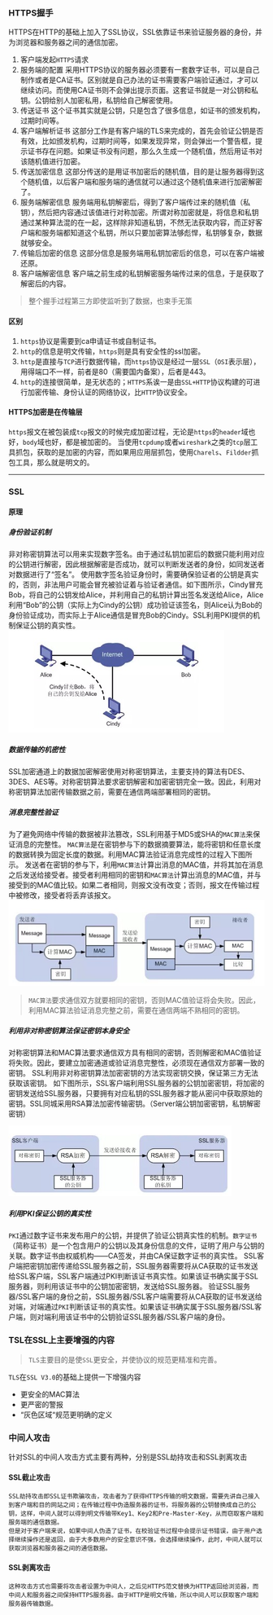 ### HTTPS握手
HTTPS在HTTP的基础上加入了SSL协议，SSL依靠证书来验证服务器的身份，并为浏览器和服务器之间的通信加密。

1. 客户端发起`HTTPS`请求
2. 服务端的配置
采用HTTPS协议的服务器必须要有一套数字证书，可以是自己制作或者是CA证书。区别就是自己办法的证书需要客户端验证通过，才可以继续访问。而使用CA证书则不会弹出提示页面。这套证书就是一对公钥和私钥。公钥给别人加密私用，私钥给自己解密使用。
3. 传送证书
这个证书其实就是公钥，只是包含了很多信息，如证书的颁发机构，过期时间等。
4. 客户端解析证书
这部分工作是有客户端的TLS来完成的，首先会验证公钥是否有效，比如颁发机构，过期时间等，如果发现异常，则会弹出一个警告框，提示证书存在问题。如果证书没有问题，那么久生成一个随机值，然后用证书对该随机值进行加密。
5. 传送加密信息
这部分传送的是用证书加密后的随机值，目的是让服务器得到这个随机值，以后客户端和服务端的通信就可以通过这个随机值来进行加密解密了。
6. 服务端解密信息
服务端用私钥解密后，得到了客户端传过来的随机值（私钥），然后把内容通过该值进行对称加密。所谓对称加密就是，将信息和私钥通过某种算法混的在一起，这样除非知道私钥，不然无法获取内容，而正好客户端和服务端都知道这个私钥，所以只要加密算法够彪悍，私钥够复杂，数据就够安全。
7. 传输后加密的信息
这部分信息是服务端用私钥加密后的信息，可以在客户端被还原。
8. 客户端解密信息
客户端之前生成的私钥解密服务端传过来的信息，于是获取了解密后的内容。
>整个握手过程第三方即使监听到了数据，也束手无策

#### 区别
1. `https`协议是需要到ca申请证书或自制证书。
2. `http`的信息是明文传输，`https`则是具有安全性的ssl加密。
3. `http`是直接与`TCP`进行数据传输，而`https`协议是经过一层`SSL`（`OSI`表示层），用得端口不一样，前者是80（需要国内备案），后者是443。
4. `http`的连接很简单，是无状态的；`HTTPS`系诶一是由`SSL+HTTP`协议构建的可进行加密传输、身份认证的网络协议，比`HTTP`协议安全。

#### HTTPS加密是在传输层
`https`报文在被包装成`tcp`报文的时候完成加密过程，无论是`https`的`header`域也好，`body`域也好，都是被加密的。
当使用`tcpdump`或者`wireshark`之类的`tcp`层工具抓包，获取的是加密的内容，而如果用应用层抓包，使用`Charels`、`Fildder`抓包工具，那么就是明文的。

* * *
### SSL
#### 原理
##### 身份验证机制
非对称密钥算法可以用来实现数字签名。由于通过私钥加密后的数据只能利用对应的公钥进行解密，因此根据解密是否成功，就可以判断发送者的身份，如同发送者对数据进行了“签名”。
使用数字签名验证身份时，需要确保验证者的公钥是真实的，否则，非法用户可能会冒充被验证着与验证者通信。如下图所示，Cindy冒充Bob，将自己的公钥发给Alice，并利用自己的私钥计算出签名发送给Alice，Alice利用“Bob”的公钥（实际上为Cindy的公钥）成功验证该签名，则Alice认为Bob的身份验证成功，而实际上于Alice通信是冒充Bob的Cindy。SSL利用PKI提供的机制保证公钥的真实性。
![d9124d14e9fdef4b2a2559b7989fd82b.png](../Img/1578043466020.jpg)
##### 数据传输的机密性
SSL加密通道上的数据加密解密使用对称密钥算法，主要支持的算法有DES、3DES、AES等。对称密钥算法要求密钥解密和加密密钥完全一致。因此，利用对称密钥算法加密传输数据之前，需要在通信两端部署相同的密钥。
##### 消息完整性验证
为了避免网络中传输的数据被非法篡改，SSL利用基于MD5或SHA的`MAC算法`来保证消息的完整性。
`MAC算法`是在密钥参与下的数据摘要算法，能将密钥和任意长度的数据转换为固定长度的数据。利用MAC算法验证消息完成性的过程入下图所示。
发送者在密钥的参与下，利用`MAC算法`计算出消息的MAC值，并将其加在消息之后发送给接受者。接受者利用相同的密钥和`MAC算法`计算出消息的MAC值，并与接受到的MAC值比较。如果二者相同，则报文没有改变；否则，报文在传输过程中被修改，接受者将丢弃该报文。
![2fa293951b45dd6b15965c09c7d044dc.png](../Img/1578043475210.jpg)
>`MAC算法`要求通信双方就要相同的密钥，否则MAC值验证将会失败。因此，利用MAC算法验证消息完整之前，需要在通信两端不熟相同的密钥。
##### 利用非对称密钥算法保证密钥本身安全
对称密钥算法和MAC算法要求通信双方具有相同的密钥，否则解密和MAC值验证将失败。因此，要建立加密通道或验证消息完整性，必须现在通信双方部署一致的密钥。
SSL利用非对称密钥算法加密密钥的方法实现密钥交换，保证第三方无法获取该密钥。
如下图所示，SSL客户端利用SSL服务器的公钥加密密钥，将加密的密钥发送给SSL服务器，只要拥有对应私钥的SSL服务器才能从密问中获取原始的密钥。SSL同城采用RSA算法加密传输密钥。（Server端公钥加密密钥，私钥解密密钥）

![a54b0b6e89174e62e29ac15d064595dc.png](../Img/1578043498062.jpg)
##### 利用PKI保证公钥的真实性
`PKI`通过数字证书来发布用户的公钥，并提供了验证公钥真实性的机制。`数字证书`（简称证书）是一个包含用户的公钥以及其身份信息的文件，证明了用户与公钥的关联。数字证书由权威机构——CA签发，并由CA保证数字证书的真实性。
SSL客户端把密钥加密传递给SSL服务器之前，SSL服务器需要将从CA获取的证书发送给SSL客户端，SSL客户端通过PKI判断该证书真实性。如果该证书确实属于SSL服务器，则利用该证书中的公钥加密密钥，发送给SSL服务器。
验证SSL服务器/SSL客户端的身份之前，SSL服务器/SSL客户端需要将从CA获取的证书发送给对端，对端通过`PKI`判断该证书的真实性。如果该证书确实属于SSL服务器/SSL客户端，则对端利用该证书中的公钥验证SSL服务器/SSL客户端的身份。

### TSL在SSL上主要增强的内容
>`TLS`主要目的是使`SSL`更安全，并使协议的规范更精准和完善。

`TLS`在`SSL V3.0`的基础上提供一下增强内容
* 更安全的MAC算法
* 更严密的警报
* “灰色区域“规范更明确的定义

### 中间人攻击
针对SSL的中间人攻击方式主要有两种，分别是SSL劫持攻击和SSL剥离攻击
#### SSL截止攻击
    SSL劫持攻击即SSL证书欺骗攻击，攻击者为了获得HTTPS传输的明文数据，需要先讲自己接入到客户端和目的网站之间；在传输过程中伪造服务器的证书，将服务器的公钥替换成自己的公钥，这样，中间人就可以得到明文传输带Key1、Key2和Pre-Master-Key，从而窃取客户端和服务端的通信数据。
    但是对于客户端来说，如果中间人伪造了证书，在校验证书过程中会提示证书错误，由于用户选择继续操作还是返回，由于大多数用户的安全意识不强，会选择继续操作，此时，中间人就可以获取浏览器和服务器之间的通信数据。
#### SSL剥离攻击
    这种攻击方式也需要将攻击者设置为中间人，之后见HTTPS范文替换为HTTP返回给浏览器，而中间人和服务器之间保持HTTPS服务器。由于HTTP是明文传输，所以中间人可以获取客户端和服务器传输数据。
